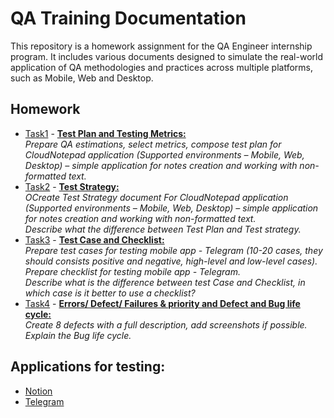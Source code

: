 # QA Training Documentation

This repository is a homework assignment for the QA Engineer internship program. It includes various documents designed to simulate the real-world application of QA methodologies and practices across multiple platforms, such as Mobile, Web and Desktop.

## Homework

- [Task1](https://github.com/AdamCegGrid/practical_task_modul_5/tree/main/Task1) - [**Test Plan and Testing Metrics:**](https://github.com/AdamCegGrid/practical_task_modul_5/tree/main/Task1)  
*Prepare QA estimations, select metrics, compose test plan for CloudNotepad application (Supported environments – Mobile, Web, Desktop) – simple application for notes creation and working with non-formatted text.*
- [Task2](https://github.com/AdamCegGrid/practical_task_modul_5/tree/main/Task2) - [**Test Strategy:**](https://github.com/AdamCegGrid/practical_task_modul_5/tree/main/Task2)  
*OCreate Test Strategy document For CloudNotepad application (Supported environments – Mobile, Web, Desktop) – simple application for notes creation and working with non-formatted text.  
Describe what the difference between Test Plan and Test strategy.*
- [Task3](https://github.com/AdamCegGrid/practical_task_modul_5/tree/main/Task3) - [**Test Case and Checklist:**](https://github.com/AdamCegGrid/practical_task_modul_5/tree/main/Task3)  
*Prepare test cases for testing mobile app - Telegram (10-20 cases, they should consists positive and negative, high-level and low-level cases).  
Prepare checklist for testing mobile app - Telegram.  
Describe what is the difference between test Case and Checklist, in which case is it better to use a checklist?*
- [Task4](https://github.com/AdamCegGrid/practical_task_modul_5/tree/main/Task4) - [**Errors/ Defect/ Failures & priority and Defect and Bug life cycle:**](https://github.com/AdamCegGrid/practical_task_modul_5/tree/main/Task4)  
*Create 8 defects with a full description, add screenshots if possible. Explain the Bug life cycle.*

## Applications for testing:

- [Notion](https://www.notion.so)
- [Telegram](https://web.telegram.org)